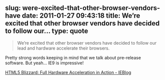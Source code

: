 slug: were-excited-that-other-browser-vendors-have
date: 2011-01-27 09:43:18
title: We’re excited that other browser vendors have decided to follow our...
type: quote
---

> We’re excited that other browser vendors have decided to follow our lead and hardware accelerate their browsers.

Pretty strong words keeping in mind that we talk about pre-release software. But yeah… IE9 is impressive!

 [HTML5 Blizzard: Full Hardware Acceleration in Action - IEBlog](http://blogs.msdn.com/b/ie/archive/2011/01/26/html5-blizzard-full-hardware-acceleration-in-action.aspx)
